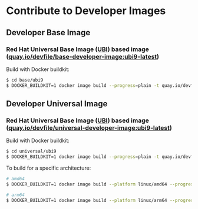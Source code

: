 Contribute to Developer Images
================

## Developer Base Image

### Red Hat Universal Base Image ([UBI](https://developers.redhat.com/articles/ubi-faq#)) based image ([quay.io/devfile/base-developer-image:ubi9-latest](https://quay.io/repository/devfile/base-developer-image/))

Build with Docker buildkit:

```bash
$ cd base/ubi9
$ DOCKER_BUILDKIT=1 docker image build --progress=plain -t quay.io/devfile/base-developer-image:ubi9-latest .
```

## Developer Universal Image

### Red Hat Universal Base Image ([UBI](https://developers.redhat.com/articles/ubi-faq#)) based image ([quay.io/devfile/universal-developer-image:ubi9-latest](https://quay.io/repository/devfile/universal-developer-image/))

Build with Docker buildkit:

```bash
$ cd universal/ubi9
$ DOCKER_BUILDKIT=1 docker image build --progress=plain -t quay.io/devfile/universal-developer-image:ubi9-latest .
```

To build for a specific architecture:

```bash
# amd64
$ DOCKER_BUILDKIT=1 docker image build --platform linux/amd64 --progress=plain -t quay.io/devfile/universal-developer-image:ubi9-latest .

# arm64
$ DOCKER_BUILDKIT=1 docker image build --platform linux/arm64 --progress=plain -t quay.io/devfile/universal-developer-image:ubi9-latest .
```